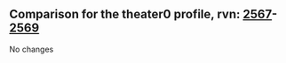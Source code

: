 ## Comparison for the theater0 profile, rvn: [2567](https://github.com/PRO100KatYT/FortniteProfileRevisions/tree/main/profiles/theater0/2567%20theater0.json)-[2569](https://github.com/PRO100KatYT/FortniteProfileRevisions/tree/main/profiles/theater0/2569%20theater0.json)

No changes
